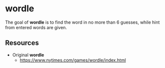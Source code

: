 # wordle

The goal of **wordle** is to find the word in no more than 6 guesses, while hint from entered words are given.

## Resources

* Original **wordle**
	* https://www.nytimes.com/games/wordle/index.html
